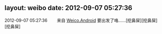 layout: weibo
date: 2012-09-07 05:27:36
---
2012-09-07 05:27:36  &nbsp;&nbsp;&nbsp;&nbsp;&nbsp;&nbsp; 来自 <a href="http://app.weibo.com/t/feed/l4RWD" rel="nofollow">Weico.Android</a>
要出发了咯……[挖鼻屎][挖鼻屎][挖鼻屎] ​​​
